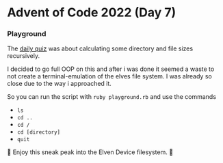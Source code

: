 # Advent of Code 2022 (Day 7)
### Playground
The [daily quiz](https://adventofcode.com/2022/day/7) was about calculating some directory and file sizes recursively.

I decided to go full OOP on this and after i was done it seemed a waste to not create a terminal-emulation of the elves file system.
I was already so close due to the way i approached it.

So you can run the script with `ruby playground.rb` and use the commands 
* `ls` 
* `cd ..`
* `cd /`
* `cd [directory]`
* `quit`

🎁 Enjoy this sneak peak into the Elven Device filesystem. 🎁
